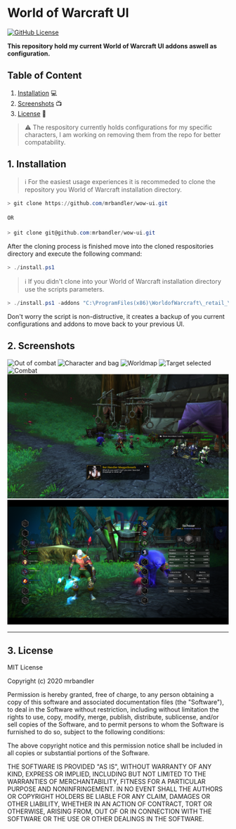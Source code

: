 # World of Warcraft UI

[![GitHub License](https://img.shields.io/github/license/mrbandler/wow-ui)](https://github.com/mrbandler/wow-ui/blob/master/LICENSE)

**This repository hold my current World of Warcraft UI addons aswell as configuration.**

## Table of Content

1. [Installation](#1-installation) 💻
2. [Screenshots](#2-screenshots) 📺
3. [License](#3-license) 📃

> ⚠️ The respository currently holds configurations for my specific characters, I am working on removing them from the repo for better compatability.

## 1. Installation

> ℹ️ For the easiest usage experiences it is recommeded to clone the repository you World of Warcraft installation directory.

```powershell
> git clone https://github.com/mrbandler/wow-ui.git

OR

> git clone git@github.com:mrbandler/wow-ui.git
```

After the cloning process is finished move into the cloned respositories directory and execute the following command:

```powershell
> ./install.ps1
```

> ℹ️ If you didn't clone into your World of Warcraft installation directory use the scripts parameters.

```powershell
> ./install.ps1 -addons "C:\ProgramFiles(x86)\WorldofWarcraft\_retail_\Interface\AddOns" -wtf "C:\ProgramFiles(x86)\WorldofWarcraft\_retail_\WTF"
```

Don't worry the script is non-distructive, it creates a backup of you current configurations and addons to move back to your previous UI.

## 2. Screenshots

![Out of combat](https://github.com/mrbandler/wow-ui/blob/master/screenshots/out-of-combat.png)
![Character and bag](https://github.com/mrbandler/wow-ui/blob/master/screenshots/character-and-bag.png)
![Worldmap](https://github.com/mrbandler/wow-ui/blob/master/screenshots/worldmap.png)
![Target selected](https://github.com/mrbandler/wow-ui/blob/master/screenshots/target-selected.png)
![Combat](https://github.com/mrbandler/wow-ui/blob/master/screenshots/combat.png)
![NPC Interaction](https://github.com/mrbandler/wow-ui/blob/master/screenshots/npc-interaction.png)
![Character overview](https://github.com/mrbandler/wow-ui/blob/master/screenshots/character-overview.png)

---

## 3. License

MIT License

Copyright (c) 2020 mrbandler

Permission is hereby granted, free of charge, to any person obtaining a copy
of this software and associated documentation files (the "Software"), to deal
in the Software without restriction, including without limitation the rights
to use, copy, modify, merge, publish, distribute, sublicense, and/or sell
copies of the Software, and to permit persons to whom the Software is
furnished to do so, subject to the following conditions:

The above copyright notice and this permission notice shall be included in all
copies or substantial portions of the Software.

THE SOFTWARE IS PROVIDED "AS IS", WITHOUT WARRANTY OF ANY KIND, EXPRESS OR
IMPLIED, INCLUDING BUT NOT LIMITED TO THE WARRANTIES OF MERCHANTABILITY,
FITNESS FOR A PARTICULAR PURPOSE AND NONINFRINGEMENT. IN NO EVENT SHALL THE
AUTHORS OR COPYRIGHT HOLDERS BE LIABLE FOR ANY CLAIM, DAMAGES OR OTHER
LIABILITY, WHETHER IN AN ACTION OF CONTRACT, TORT OR OTHERWISE, ARISING FROM,
OUT OF OR IN CONNECTION WITH THE SOFTWARE OR THE USE OR OTHER DEALINGS IN THE
SOFTWARE.
